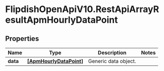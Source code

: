 # FlipdishOpenApiV10.RestApiArrayResultApmHourlyDataPoint

## Properties
Name | Type | Description | Notes
------------ | ------------- | ------------- | -------------
**data** | [**[ApmHourlyDataPoint]**](ApmHourlyDataPoint.md) | Generic data object. | 


